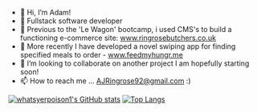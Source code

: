 - 👋 Hi, I’m Adam!
- 👀 Fullstack software developer
- 🌱 Previous to the 'Le Wagon' bootcamp, i used CMS's to build a functioning e-commerce site: www.ringrosebutchers.co.uk
- 🍔 More recently I have developed a novel swiping app for finding specified meals to order - www.feedmyhungr.me
- 💞️ I’m looking to collaborate on another project I am hopefully starting soon!
- 📫 How to reach me ... AJRingrose92@gmail.com :)

[![whatsyerpoison1's GitHub stats](https://github-readme-stats.vercel.app/api?username=whatsyerpoison1)](https://github.com/whatsyerpoison1/github-readme-stats) [![Top Langs](https://github-readme-stats.vercel.app/api/top-langs/?username=whatsyerpoison1)](https://github.com/whatsyerpoison1/github-readme-stats)



<!---
whatsyerpoison1/whatsyerpoison1 is a ✨ special ✨ repository because its `README.md` (this file) appears on your GitHub profile.
You can click the Preview link to take a look at your changes.
--->
